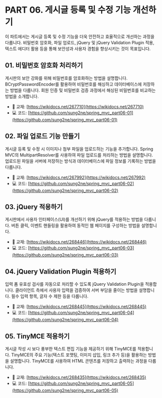 # PART 06. 게시글 등록 및 수정 기능 개선하기

이 파트에서는 게시글 등록 및 수정 기능을 더욱 안전하고 효율적으로 개선하는 과정을 다룹니다.
비밀번호 암호화, 파일 업로드, jQuery 및 jQuery Validation Plugin 적용, 텍스트 에디터 활용 등을 통해
보안성과 사용자 경험을 향상시키는 것이 목표입니다.

## 01. 비밀번호 암호화 처리하기

게시판의 보안 강화를 위해 비밀번호를 암호화하는 방법을 설명합니다.
BCryptPasswordEncoder를 활용하여 비밀번호를 해싱하고 데이터베이스에 저장하는 방법을 다룹니다.
회원 인증 및 비밀번호 검증 과정에서 해싱된 비밀번호를 비교하는 방법을 소개합니다.

- 📖 교재: [https://wikidocs.net/267710](https://wikidocs.net/267710)
- 💻 코드: [https://github.com/sung2ne/spring_mvc_part06-01](https://github.com/sung2ne/spring_mvc_part06-01)

## 02. 파일 업로드 기능 만들기

게시글 등록 및 수정 시 이미지나 첨부 파일을 업로드하는 기능을 추가합니다.
Spring MVC의 MultipartResolver를 사용하여 파일 업로드를 처리하는 방법을 설명합니다.
업로드된 파일을 서버에 저장하는 방식과 데이터베이스에 파일 정보를 기록하는 방법을 다룹니다.

- 📖 교재: [https://wikidocs.net/267992](https://wikidocs.net/267992)
- 💻 코드: [https://github.com/sung2ne/spring_mvc_part06-02](https://github.com/sung2ne/spring_mvc_part06-02)

## 03. jQuery 적용하기

게시판에서 사용자 인터페이스(UI)를 개선하기 위해 jQuery를 적용하는 방법을 다룹니다.
버튼 클릭, 이벤트 핸들링을 활용하여 동적인 웹 페이지를 구성하는 방법을 설명합니다.

- 📖 교재: [https://wikidocs.net/268446](https://wikidocs.net/268446)
- 💻 코드: [https://github.com/sung2ne/spring_mvc_part06-03](https://github.com/sung2ne/spring_mvc_part06-03)

## 04. jQuery Validation Plugin 적용하기

입력 폼 유효성 검사를 자동으로 처리할 수 있도록 jQuery Validation Plugin을 적용합니다.
클라이언트 측에서 사용자 입력을 검증하여 서버 부담을 줄이는 방법을 설명합니다.
필수 입력 항목, 글자 수 제한 등을 다룹니다.

- 📖 교재: [https://wikidocs.net/268445](https://wikidocs.net/268445)
- 💻 코드: [https://github.com/sung2ne/spring_mvc_part06-04](https://github.com/sung2ne/spring_mvc_part06-04)

## 05. TinyMCE 적용하기

게시글 작성 시 보다 풍부한 텍스트 편집 기능을 제공하기 위해 TinyMCE를 적용합니다.
TinyMCE의 주요 기능(텍스트 포맷팅, 이미지 삽입, 링크 추가 등)을 활용하는 방법을 설명합니다.
TinyMCE를 사용하여 HTML 콘텐츠를 저장하고 출력하는 과정을 다룹니다.

- 📖 교재: [https://wikidocs.net/268435](https://wikidocs.net/268435)
- 💻 코드: [https://github.com/sung2ne/spring_mvc_part06-05](https://github.com/sung2ne/spring_mvc_part06-05)